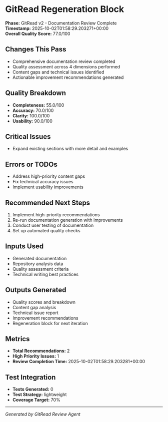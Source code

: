 # GitRead Regeneration Block

**Phase:** GitRead v2 - Documentation Review Complete  
**Timestamp:** 2025-10-02T01:58:29.203271+00:00  
**Overall Quality Score:** 77.0/100

## Changes This Pass

- Comprehensive documentation review completed
- Quality assessment across 4 dimensions performed
- Content gaps and technical issues identified
- Actionable improvement recommendations generated

## Quality Breakdown

- **Completeness:** 55.0/100
- **Accuracy:** 70.0/100
- **Clarity:** 100.0/100
- **Usability:** 90.0/100

## Critical Issues

- Expand existing sections with more detail and examples

## Errors or TODOs

- Address high-priority content gaps
- Fix technical accuracy issues
- Implement usability improvements

## Recommended Next Steps

1. Implement high-priority recommendations
1. Re-run documentation generation with improvements
1. Conduct user testing of documentation
1. Set up automated quality checks

## Inputs Used

- Generated documentation
- Repository analysis data
- Quality assessment criteria
- Technical writing best practices

## Outputs Generated

- Quality scores and breakdown
- Content gap analysis
- Technical issue report
- Improvement recommendations
- Regeneration block for next iteration

## Metrics

- **Total Recommendations:** 2
- **High Priority Issues:** 1
- **Review Completion Time:** 2025-10-02T01:58:29.203281+00:00

## Test Integration

- **Tests Generated:** 0
- **Test Strategy:** lightweight
- **Coverage Target:** 70%

---

*Generated by GitRead Review Agent*
